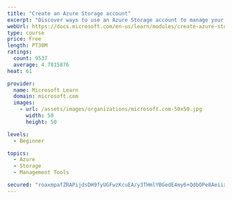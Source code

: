 ```yaml
---
title: "Create an Azure Storage account"
excerpt: "Discover ways to use an Azure Storage account to manage your data for billing, access, and storage location of your blobs, files, queues, and tables."
webUrl: https://docs.microsoft.com/en-us/learn/modules/create-azure-storage-account/
type: course
price: Free
length: PT30M
ratings:
  count: 9537
  average: 4.7815876
heat: 61

provider:
  name: Microsoft Learn
  domain: microsoft.com
  images:
    - url: /assets/images/organizations/microsoft.com-50x50.jpg
      width: 50
      height: 50

levels:
  - Beginner

topics:
  - Azure
  - Storage
  - Management Tools

secured: "roaxmpafZRAPijdsDH9fyUGFwzKcuEA/y3THmlYBGedE4my6+QdbOPe8AeiixgFo03VSkclqbl97kxCYxGq06FFlMDr4TTvCSiw/YbvvUXRxWo5REGoeuCSmcTAHtz9HcN/+gKON5hMELJf1gxwnjDjK+rNlWwF5wSJWygrPgRqvy4eJsOcujTX/FsCgBnCCIg3KGQKA4+JcXjdVxFSAtZ3Dmo5ZqjBgGKV9vq0PXZ2vEGWxVXbFtiDDrMTBgyw01sLjjch60VM1wIgPzS+PVIkma9IS4IfjELo2+YwnrBD/snrASrAQC7/vUp3dZQVxjLsRSS0plX246uVW/djah0gGZOo8y3nEXvqei44dYVXx+eJwfQ+VGEcybOkkZ+usrtsgN5G8YPGs5zluCxXjd1oUHZbrc+Mbv7y8f+c0CXA=;zC44frC4JR3RDNX0pOUIRA=="
---
```


